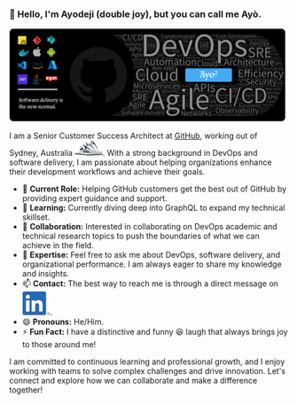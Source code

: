 ### 👋 Hello, I'm Ayodeji (double joy), but you can call me Ayò.

![My Banner](images/myBanner.png)

I am a Senior Customer Success Architect at [GitHub](https://www.github.com), working out of Sydney, Australia <img src="images/opera-house.png" width="50" alt="Sydney Opera House" />. With a strong background in DevOps and software delivery, I am passionate about helping organizations enhance their development workflows and achieve their goals.

- 🔭 **Current Role:** Helping GitHub customers get the best out of GitHub by providing expert guidance and support.
- 🌱 **Learning:** Currently diving deep into GraphQL to expand my technical skillset.
- 👯 **Collaboration:** Interested in collaborating on DevOps academic and technical research topics to push the boundaries of what we can achieve in the field.
- 💬 **Expertise:** Feel free to ask me about DevOps, software delivery, and organizational performance. I am always eager to share my knowledge and insights.
- 📫 **Contact:** The best way to reach me is through a direct message on [<img src="images/LI-In-Bug.png" alt="LinkedIn" width="50px">](https://au.linkedin.com/in/ayodeji-ayodele).
- 😄 **Pronouns:** He/Him.
- ⚡ **Fun Fact:** I have a distinctive and funny 😆 laugh that always brings joy to those around me!

I am committed to continuous learning and professional growth, and I enjoy working with teams to solve complex challenges and drive innovation. Let's connect and explore how we can collaborate and make a difference together!
